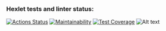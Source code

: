 ### Hexlet tests and linter status:
[![Actions Status](https://github.com/nameGeorge/java-project-61/actions/workflows/hexlet-check.yml/badge.svg)](https://github.com/nameGeorge/java-project-61/actions)
[![Maintainability](https://api.codeclimate.com/v1/badges/887dfefd9e30c97aded5/maintainability)](https://codeclimate.com/github/nameGeorge/java-project-61/maintainability)
[![Test Coverage](https://api.codeclimate.com/v1/badges/887dfefd9e30c97aded5/test_coverage)](https://codeclimate.com/github/nameGeorge/java-project-61/test_coverage)
![Alt text](https://disk.yandex.ru/d/7Yu3ilwwjOF0TQ "Optional title")